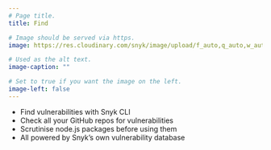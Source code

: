 ```yaml
---
# Page title.
title: Find

# Image should be served via https.
image: https://res.cloudinary.com/snyk/image/upload/f_auto,q_auto,w_auto/v1468839484/features/features-find.png

# Used as the alt text.
image-caption: ""

# Set to true if you want the image on the left.
image-left: false
---
```


* Find vulnerabilities with Snyk CLI
* Check all your GitHub repos for vulnerabilities
* Scrutinise node.js packages before using them
* All powered by Snyk’s own vulnerability database
